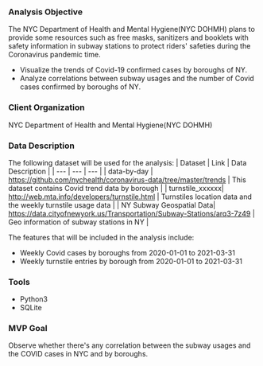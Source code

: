 ### Analysis Objective
The NYC Department of Health and Mental Hygiene(NYC DOHMH) plans to provide some resources such as free masks, sanitizers and booklets with safety information in subway stations to protect riders' safeties during the Coronavirus pandemic time. 
* Visualize the trends of Covid-19 confirmed cases by boroughs of NY.
* Analyze correlations between subway usages and the number of Covid cases confirmed by boroughs of NY.

### Client Organization
 NYC Department of Health and Mental Hygiene(NYC DOHMH)

### Data Description
The following dataset will be used for the analysis:
| Dataset | Link | Data Description |
| --- | --- | --- |
| data-by-day | https://github.com/nychealth/coronavirus-data/tree/master/trends | This dataset contains Covid trend data by borough |
| turnstile_xxxxxx|  http://web.mta.info/developers/turnstile.html | Turnstiles location data and the weekly turnstile usage data |
| NY Subway Geospatial Data| https://data.cityofnewyork.us/Transportation/Subway-Stations/arq3-7z49 | Geo information of subway stations in NY |

The features that will be included in the analysis include:
 * Weekly Covid cases by boroughs from 2020-01-01 to 2021-03-31
 * Weekly turnstile entries by borough from 2020-01-01 to 2021-03-31

### Tools
* Python3
* SQLite

### MVP Goal
Observe whether there's any correlation between the subway usages and the COVID cases in NYC and by boroughs.


